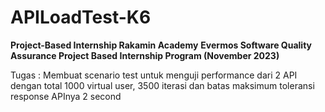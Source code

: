 # APILoadTest-K6

**Project-Based Internship Rakamin Academy**
**Evermos Software Quality Assurance Project Based Internship Program (November 2023)**

Tugas : 
Membuat scenario test untuk menguji performance dari 2 API dengan total 1000 virtual user, 3500 iterasi dan batas maksimum toleransi response APInya 2 second 
